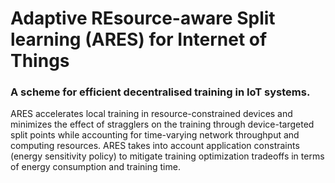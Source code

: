 # Adaptive REsource-aware Split learning (ARES) for Internet of Things
### A scheme for efficient decentralised training in IoT systems. 
ARES accelerates local training in resource-constrained devices and minimizes the effect of stragglers on the training through device-targeted split points while accounting for time-varying network throughput and computing resources. ARES takes into account application constraints (energy sensitivity policy) to mitigate training optimization tradeoffs in terms of energy consumption and training time.